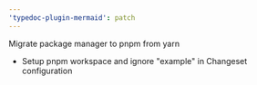 ```yaml
---
'typedoc-plugin-mermaid': patch
---
```


Migrate package manager to pnpm from yarn

- Setup pnpm workspace and ignore "example" in Changeset configuration
